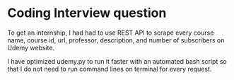 # Coding Interview question 

To get an internship, I had had to use REST API to scrape every course name, course id, url, professor, description, and number of subscribers on Udemy website. 

I have optimized udemy.py to run it faster with an automated bash script so that I do not need to run command lines on terminal for every request. 

